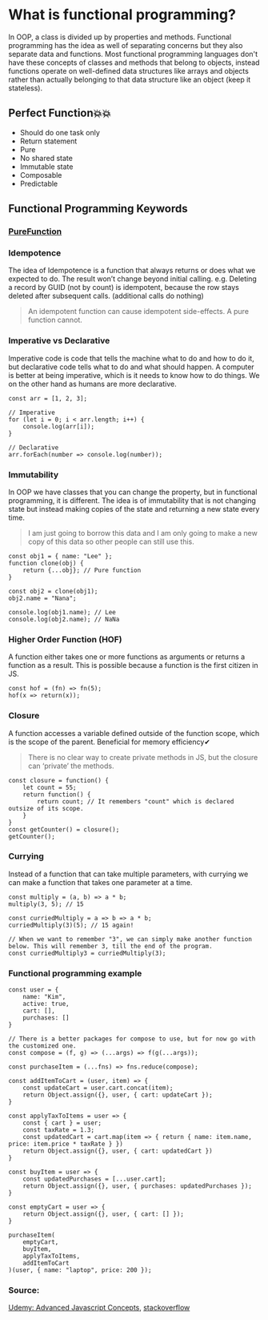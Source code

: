 What is functional programming?
======================

In OOP, a class is divided up by properties and methods. 
Functional programming has the idea as well of separating concerns but they also separate data and functions.
Most functional programming languages don't have these concepts of classes and methods that belong to objects,
instead functions operate on well-defined data structures like arrays and objects 
rather than actually belonging to that data structure like an object (keep it stateless).

## Perfect Function💥💥
* Should do one task only
* Return statement
* Pure
* No shared state
* Immutable state
* Composable
* Predictable

## Functional Programming Keywords

### [PureFunction](PureFunction.md)

### Idempotence
The idea of Idempotence is a function that always returns or does what we expected to do. The result won’t change beyond initial calling.
e.g. Deleting a record by GUID (not by count) is idempotent, because the row stays deleted after subsequent calls. (additional calls do nothing)
> An idempotent function can cause idempotent side-effects. A pure function cannot.

### Imperative vs Declarative
Imperative code is code that tells the machine what to do and how to do it, but declarative code tells what to do and what should happen.
A computer is better at being imperative, which is it needs to know how to do things.
We on the other hand as humans are more declarative.

```
const arr = [1, 2, 3];

// Imperative
for (let i = 0; i < arr.length; i++) {
    console.log(arr[i]);
}

// Declarative
arr.forEach(number => console.log(number));
```

### Immutability
In OOP we have classes that you can change the property, but in functional programming, it is different.
The idea is of immutability that is not changing state but instead making copies of the state and returning a new state every time.
> I am just going to borrow this data and I am only going to make a new copy of this data so other people can still use this.

```
const obj1 = { name: "Lee" };
function clone(obj) {
    return {...obj}; // Pure function
}

const obj2 = clone(obj1);
obj2.name = "Nana";

console.log(obj1.name); // Lee
console.log(obj2.name); // NaNa
```

### Higher Order Function (HOF)
A function either takes one or more functions as arguments or returns a function as a result. This is possible because a function is the first citizen in JS.

```
const hof = (fn) => fn(5);
hof(x => return(x));
```

### Closure
A function accesses a variable defined outside of the function scope, which is the scope of the parent. Beneficial for memory efficiency✔
> There is no clear way to create private methods in JS, but the closure can ‘private’ the methods.

```
const closure = function() {
    let count = 55;
    return function() {
        return count; // It remembers "count" which is declared outsize of its scope.
    }
}
const getCounter() = closure();
getCounter();

```

### Currying
Instead of a function that can take multiple parameters, with currying we can make a function that takes one parameter at a time.

```
const multiply = (a, b) => a * b;
multiply(3, 5); // 15

const curriedMultiply = a => b => a * b;
curriedMultiply(3)(5); // 15 again!

// When we want to remember "3", we can simply make another function below. This will remember 3, till the end of the program.
const curriedMultiply3 = curriedMultiply(3);
```

### Functional programming example
```
const user = {
    name: "Kim",
    active: true,
    cart: [],
    purchases: []
}

// There is a better packages for compose to use, but for now go with the customized one.
const compose = (f, g) => (...args) => f(g(...args));

const purchaseItem = (...fns) => fns.reduce(compose);

const addItemToCart = (user, item) => {
    const updateCart = user.cart.concat(item);
    return Object.assign({}, user, { cart: updateCart });
}

const applyTaxToItems = user => {
    const { cart } = user;
    const taxRate = 1.3;
    const updatedCart = cart.map(item => { return { name: item.name, price: item.price * taxRate } })
    return Object.assign({}, user, { cart: updatedCart })
}

const buyItem = user => {
    const updatedPurchases = [...user.cart];
    return Object.assign({}, user, { purchases: updatedPurchases });
}

const emptyCart = user => {
    return Object.assign({}, user, { cart: [] });
}

purchaseItem(
    emptyCart,
    buyItem,
    applyTaxToItems,
    addItemToCart
)(user, { name: "laptop", price: 200 });
```

### Source: 
[Udemy: Advanced Javascript Concepts](https://udemy.com/course/advanced-javascript-concepts/), 
[stackoverflow](https://stackoverflow.com/questions/4801282/are-idempotent-functions-the-same-as-pure-functions)